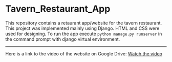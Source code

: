 # Tavern_Restaurant_App
This repository contains a retaurant app/website for the tavern restaurant. This project was implemented mainly using Django. HTML and CSS were used for designing. To run the app execute `python manage.py runserver` in the command prompt with django virtual environment.

---
Here is a link to the video of the website on Google Drive: [Watch the video](https://drive.google.com/file/d/1uwlU5JvrToMsN4TBP-RkT4D_4jzcOLy5/view?usp=sharing)
